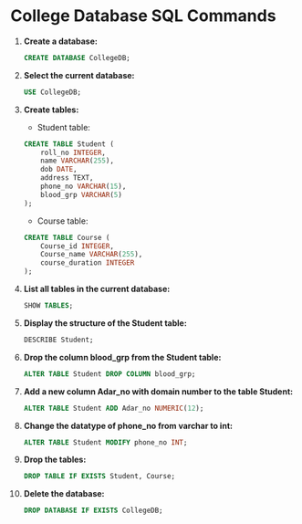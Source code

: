 # College Database SQL Commands



1. **Create a database:**
    ```sql
    CREATE DATABASE CollegeDB;
    ```

2. **Select the current database:**
    ```sql
    USE CollegeDB;
    ```

3. **Create tables:**
    - Student table:
    ```sql
    CREATE TABLE Student (
        roll_no INTEGER,
        name VARCHAR(255),
        dob DATE,
        address TEXT,
        phone_no VARCHAR(15),
        blood_grp VARCHAR(5)
    );
    ```
    - Course table:
    ```sql
    CREATE TABLE Course (
        Course_id INTEGER,
        Course_name VARCHAR(255),
        course_duration INTEGER
    );
    ```

4. **List all tables in the current database:**
    ```sql
    SHOW TABLES;
    ```

5. **Display the structure of the Student table:**
    ```sql
    DESCRIBE Student;
    ```

6. **Drop the column blood_grp from the Student table:**
    ```sql
    ALTER TABLE Student DROP COLUMN blood_grp;
    ```

7. **Add a new column Adar_no with domain number to the table Student:**
    ```sql
    ALTER TABLE Student ADD Adar_no NUMERIC(12);
    ```

8. **Change the datatype of phone_no from varchar to int:**
    ```sql
    ALTER TABLE Student MODIFY phone_no INT;
    ```

9. **Drop the tables:**
    ```sql
    DROP TABLE IF EXISTS Student, Course;
    ```

10. **Delete the database:**
    ```sql
    DROP DATABASE IF EXISTS CollegeDB;
    ```
